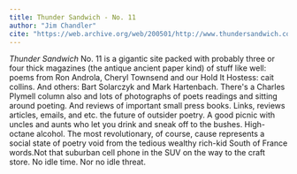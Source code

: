 ```yaml
---
title: Thunder Sandwich - No. 11
author: "Jim Chandler"
cite: "https://web.archive.org/web/200501/http://www.thundersandwich.com"
---
```


_Thunder Sandwich_ No. 11 is a gigantic site packed with probably three or four thick magazines (the antique ancient paper kind) of stuff like well: poems from Ron Androla, Cheryl Townsend and our Hold It Hostess: cait collins. And others: Bart Solarczyk and Mark Hartenbach. There's a Charles Plymell column also and lots of photographs of poets readings and sitting around poeting. And reviews of important small press books. Links, reviews articles, emails, and etc. the future of outsider poetry. A good picnic with uncles and aunts who let you drink and sneak off to the bushes. High-octane alcohol. The most revolutionary, of course, cause represents a social state of poetry void from the tedious wealthy rich-kid South of France words.Not that suburban cell phone in the SUV on the way to the craft store. No idle time. Nor no idle threat.
